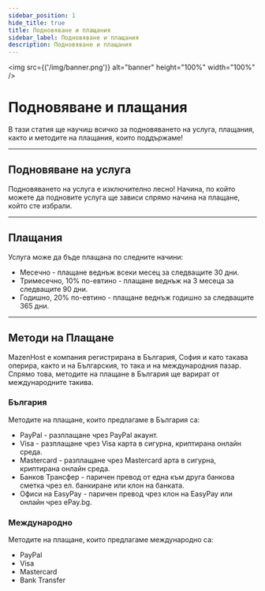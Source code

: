 ```yaml
---
sidebar_position: 1
hide_title: true
title: Подновяване и плащания
sidebar_label: Подновяване и плащания
description: Подновяване и плащания
---
```


<img src={('/img/banner.png')} alt="banner" height="100%" width="100%" />

<div class="text--center">
<h1>Подновяване и плащания</h1>
</div>

В тази статия ще научиш всичко за подновяването на услуга, плащания, както и методите на плащания, които поддържаме!

---

## Подновяване на услуга
Подновяването на услуга е изключително лесно! Начина, по който можете да подновите услуга ще зависи спрямо начина
на плащане, който сте избрали.

---

## Плащания
Услуга може да бъде плащана по следните начини:

- Месечно - плащане веднъж всеки месец за следващите 30 дни.
- Тримесечно, 10% по-евтино - плащане веднъж на 3 месеца за следващите 90 дни.
- Годишно, 20% по-евтино - плащане веднъж годишно за следващите 365 дни.

---

## Методи на Плащане
MazenHost е компания регистрирана в България, София и като такава оперира, както и на Българския, то така и на
международния пазар. Спрямо това, методите на плащане в България ще варират от международните такива.

### България
Методите на плащане, които предлагаме в България са:
- PayPal - разплащане чрез PayPal акаунт.
- Visa - разплащане чрез Visa карта в сигурна, криптирана онлайн среда.
- Mastercard - разплащане чрез Mastercard арта в сигурна, криптирана онлайн среда.
- Банков Трансфер - паричен превод от една към друга банкова сметка чрез ел. банкиране или клон на банката.
- Офиси на EasyPay - паричен превод чрез клон на EasyPay или онлайн чрез ePay.bg.

### Международно
Методите на плащане, които предлагаме международно са:
- PayPal
- Visa
- Mastercard
- Bank Transfer